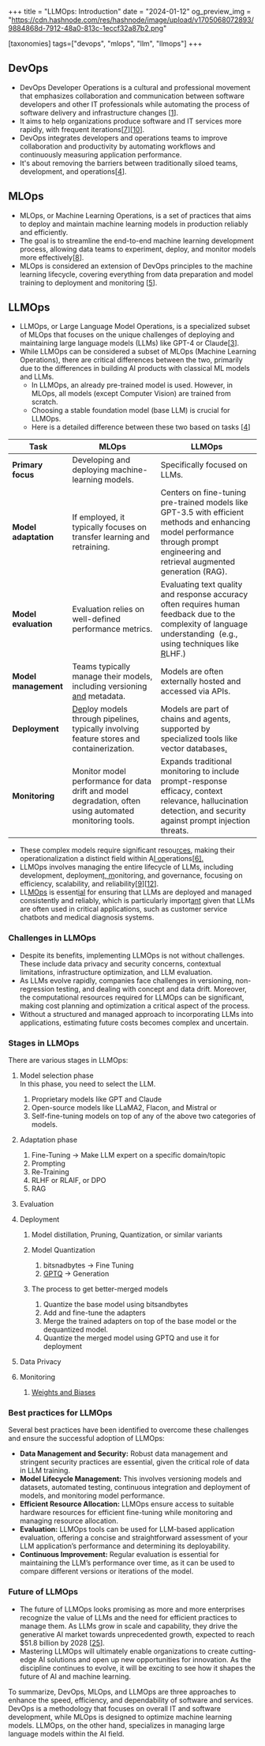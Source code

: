 +++
title = "LLMOps: Introduction"
date = "2024-01-12"
og_preview_img = "https://cdn.hashnode.com/res/hashnode/image/upload/v1705068072893/9884868d-7912-48a0-813c-1eccf32a87b2.png"

[taxonomies]
tags=["devops", "mlops", "llm", "llmops"]
+++

## DevOps

- DevOps Developer Operations is a cultural and professional movement that emphasizes collaboration and communication between software developers and other IT professionals while automating the process of software delivery and infrastructure changes \[[1](https://www.javatpoint.com/devops)\].
- It aims to help organizations produce software and IT services more rapidly, with frequent iterations\[[7](https://www.atlassian.com/devops/what-is-devops)\]\[[10](https://www.nimblework.com/blog/introduction-to-devops/)\].
- DevOps integrates developers and operations teams to improve collaboration and productivity by automating workflows and continuously measuring application performance.
- It's about removing the barriers between traditionally siloed teams, development, and operations\[[4](https://aws.amazon.com/devops/what-is-devops/)\].

## MLOps

- MLOps, or Machine Learning Operations, is a set of practices that aims to deploy and maintain machine learning models in production reliably and efficiently.
- The goal is to streamline the end-to-end machine learning development process, allowing data teams to experiment, deploy, and monitor models more effectively\[[8](https://www.infracloud.io/blogs/introduction-to-mlops/)\].
- MLOps is considered an extension of DevOps principles to the machine learning lifecycle, covering everything from data preparation and model training to deployment and monitoring \[[5](https://www.arrikto.com/mlops-explained/)\].

## LLMOps

- LLMOps, or Large Language Model Operations, is a specialized subset of MLOps that focuses on the unique challenges of deploying and maintaining large language models (LLMs) like GPT-4 or Claude\[[3](https://dzone.com/articles/introduction-to-llmops)\].
- While LLMOps can be considered a subset of MLOps (Machine Learning Operations), there are critical differences between the two, primarily due to the differences in building AI products with classical ML models and LLMs.
  - In LLMOps, an already pre-trained model is used. However, in MLOps, all models (except Computer Vision) are trained from scratch.
  - Choosing a stable foundation model (base LLM) is crucial for LLMOps.
  - Here is a detailed difference between these two based on tasks \[[4](https://neptune.ai/blog/llmops)\]

| **Task**             | **MLOps**                                                                                                                     | **LLMOps**                                                                                                                                                                                           |
| -------------------- | ----------------------------------------------------------------------------------------------------------------------------- | ---------------------------------------------------------------------------------------------------------------------------------------------------------------------------------------------------- |
| **Primary focus**    | Developing and deploying machine-learning models.                                                                             | Specifically focused on LLMs.                                                                                                                                                                        |
| **Model adaptation** | If employed, it typically focuses on transfer learning and retraining.                                                        | Centers on fine-tuning pre-trained models like GPT-3.5 with efficient methods and enhancing model performance through prompt engineering and retrieval augmented generation (RAG).                   |
| **Model evaluation** | Evaluation relies on well-defined performance metrics.                                                                        | Evaluating text quality and response accuracy often requires human feedback due to the complexity of language understanding  (e.g., using techniques like [R](https://huggingface.co/blog/rlhf)LHF.) |
| **Model management** | Teams typically manage their models, including versioning [and](https://huggingface.co/blog/rlhf) metadata.                   | Models are often externally hosted and accessed via APIs.                                                                                                                                            |
| **Deployment**       | [Dep](https://huggingface.co/blog/rlhf)loy models through pipelines, typically involving feature stores and containerization. | Models are part of chains and agents, supported by specialized tools like vector databases[.](https://huggingface.co/blog/rlhf)                                                                      |
| **Monitoring**       | Monitor model performance for data drift and model degradation, often using automated monitoring tools.                       | Expands traditional monitoring to include prompt-response efficacy, context relevance, hallucination detection, and security against prompt injection threats.                                       |

- These complex models require significant resou[rces](https://huggingface.co/blog/rlhf), making their operationalization a distinct field within A[I op](https://huggingface.co/blog/rlhf)erations\[[6](https://www.pluralsight.com/resources/blog/data/what-is-llmops)[\].](https://huggingface.co/blog/rlhf)
- LLMOps involves managing the entire lifecycle of LLMs, including development, deploymen[t, m](https://huggingface.co/blog/rlhf)onitoring, and governance, focusing on efficiency, scalability, and reliability\[[9](https://www.leewayhertz.com/what-is-llmops/)\]\[[12](https://aisera.com/blog/llmops/)\].
- LL[MOps](https://huggingface.co/blog/rlhf) is essent[ial](https://huggingface.co/blog/rlhf) for ensuring that LLMs are deployed and managed consistently and reliably, which is particularly import[ant](https://huggingface.co/blog/rlhf) given that LLMs are often used in critical applications, such as customer service chatbots and medical diagnosis systems.

### Challenges in LLMOps

- Despite its benefits, implementing LLMOps is not without challenges. These include data privacy and security concerns, contextual limitations, infrastructure optimization, and LLM evaluation.
- As LLMs evolve rapidly, companies face challenges in versioning, non-regression testing, and dealing with concept and data drift. Moreover, the computational resources required for LLMOps can be significant, making cost planning and optimization a critical aspect of the process.
- Without a structured and managed approach to incorporating LLMs into applications, estimating future costs becomes complex and uncertain.

### Stages in LLMOps

There are various stages in LLMOps:

1. Model selection phase  
   In this phase, you need to select the LLM.

   1. Proprietary models like GPT and Claude
   2. Open-source models like LLaMA2, Flacon, and Mistral or
   3. Self-fine-tuning models on top of any of the above two categories of models.

2. Adaptation phase

   1. Fine-Tuning → Make LLM expert on a specific domain/topic
   2. Prompting
   3. Re-Training
   4. RLHF or RLAIF, or DPO
   5. RAG

3. Evaluation
4. Deployment

   1. Model distillation, Pruning, Quantization, or similar variants
   2. Model Quantization

      1. bitsnadbytes → Fine Tuning
      2. [GPTQ](https://github.com/ist-daslab/gptq) → Generation

   3. The process to get better-merged models

      1. Quantize the base model using bitsandbytes
      2. Add and fine-tune the adapters
      3. Merge the trained adapters on top of the base model or the dequantized model.
      4. Quantize the merged model using GPTQ and use it for deployment

5. Data Privacy
6. Monitoring

   1. [Weights and Biases](https://wandb.ai/site/monitoring)

### Best practices for LLMOps

Several best practices have been identified to overcome these challenges and ensure the successful adoption of LLMOps:

- **Data Management and Security:** Robust data management and stringent security practices are essential, given the critical role of data in LLM training.
- **Model Lifecycle Management:** This involves versioning models and datasets, automated testing, continuous integration and deployment of models, and monitoring model performance.
- **Efficient Resource Allocation:** LLMOps ensure access to suitable hardware resources for efficient fine-tuning while monitoring and managing resource allocation.
- **Evaluation:** LLMOps tools can be used for LLM-based application evaluation, offering a concise and straightforward assessment of your LLM application’s performance and determining its deployability.
- **Continuous Improvement:** Regular evaluation is essential for maintaining the LLM’s performance over time, as it can be used to compare different versions or iterations of the model.

### Future of LLMOps

- The future of LLMOps looks promising as more and more enterprises recognize the value of LLMs and the need for efficient practices to manage them. As LLMs grow in scale and capability, they drive the generative AI market towards unprecedented growth, expected to reach $51.8 billion by 2028 \[[25](https://www.globenewswire.com/en/news-release/2023/04/27/2656791/28124/en/Rapid-Growth-of-Large-Language-Models-Drives-Generative-AI-Market-to-Projected-51-8-Billion-by-2028.html)\].
- Mastering LLMOps will ultimately enable organizations to create cutting-edge AI solutions and open up new opportunities for innovation. As the discipline continues to evolve, it will be exciting to see how it shapes the future of AI and machine learning.

To summarize, DevOps, MLOps, and LLMOps are three approaches to enhance the speed, efficiency, and dependability of software and services. DevOps is a methodology that focuses on overall IT and software development, while MLOps is designed to optimize machine learning models. LLMOps, on the other hand, specializes in managing large language models within the AI field.
